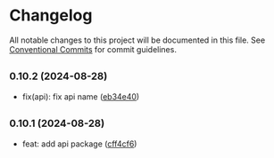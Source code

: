 # Changelog

All notable changes to this project will be documented in this file. See [Conventional Commits](https://conventionalcommits.org) for commit guidelines.

## <small>0.10.2 (2024-08-28)</small>

- fix(api): fix api name ([eb34e40](https://github.com/miniapp-tool/mptool/commit/eb34e40))

## <small>0.10.1 (2024-08-28)</small>

- feat: add api package ([cff4cf6](https://github.com/miniapp-tool/mptool/commit/cff4cf6))
